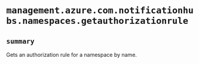 # `management.azure.com.notificationhubs.namespaces.getauthorizationrule`

## `summary`
Gets an authorization rule for a namespace by name.


